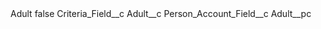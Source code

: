 <?xml version="1.0" encoding="UTF-8"?>
<CustomMetadata xmlns="http://soap.sforce.com/2006/04/metadata" xmlns:xsi="http://www.w3.org/2001/XMLSchema-instance" xmlns:xsd="http://www.w3.org/2001/XMLSchema">
    <label>Adult</label>
    <protected>false</protected>
    <values>
        <field>Criteria_Field__c</field>
        <value xsi:type="xsd:string">Adult__c</value>
    </values>
    <values>
        <field>Person_Account_Field__c</field>
        <value xsi:type="xsd:string">Adult__pc</value>
    </values>
</CustomMetadata>
